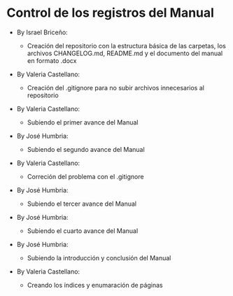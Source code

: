 # Control de los registros del Manual

* By Israel Briceño:
  * Creación del repositorio con la estructura básica de las carpetas, los archivos CHANGELOG.md, README.md y el documento del manual en formato .docx

* By Valeria Castellano:
  * Creación del .gitignore para no subir archivos innecesarios al repositorio

* By Valeria Castellano:
  * Subiendo el primer avance del Manual

* By José Humbria:
  * Subiendo el segundo avance del Manual

* By Valeria Castellano:
  * Correción del problema con el .gitignore

* By José Humbria:
  * Subiendo el tercer avance del Manual

* By José Humbria:
  * Subiendo el cuarto avance del Manual

* By José Humbria:
  * Subiendo la introducción y conclusión del Manual

* By Valeria Castellano:
  * Creando los índices y enumaración de páginas